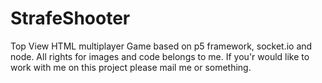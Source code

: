 # StrafeShooter
Top View HTML multiplayer Game based on p5 framework, socket.io and node.
All rights for images and code belongs to me. If you'r would like to work with me on this project please mail me or something.
